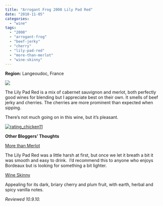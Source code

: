 ```yaml
---
title: "Arrogant Frog 2008 Lily Pad Red"
date: "2010-11-05"
categories:
  - "wine"
tags:
  - "2008"
  - "arrogant-frog"
  - "beef-jerky"
  - "cherry"
  - "lily-pad-red"
  - "more-than-merlot"
  - "wine-skinny"
---
```


**Region:** Langeoudoc, France

![](http://www.thegourmez.com/gourmez/photos/arrogantfrog.JPG)

The Lily Pad Red is a mix of cabernet sauvignon and merlot, both perfectly good wines for blending but I appreciate best on their own. It smells of beef jerky and cherries. The cherries are more prominent than expected when sipping.

There’s not much going on in this wine, but it’s pleasant.




<div class="caption">

[![](http://s3.amazonaws.com/thegourmez-wpmedia/2009/02/rating_chicken11.gif "rating_chicken11")](http://s3.amazonaws.com/thegourmez-wpmedia/2009/02/rating_chicken11.gif)</div>


**Other Bloggers’ Thoughts**

[More than Merlot](http://www.morethanmerlot.com/2009/11/arrogant-frog-promotion/)

The Lily Pad Red was a little harsh at first, but once we let it breath a bit it was smooth and easy to drink.  I’d recommend this to anyone who enjoys Bordeaux but is looking for something a bit lighter.

[Wine Skinny](http://www.wineskinny.com/2009/10/18/bargain-wines-for-your-halloween-party/)

Appealing for its dark, briary cherry and plum fruit, with earth, herbal and spicy vanilla notes.

_Reviewed 10.9.10._
